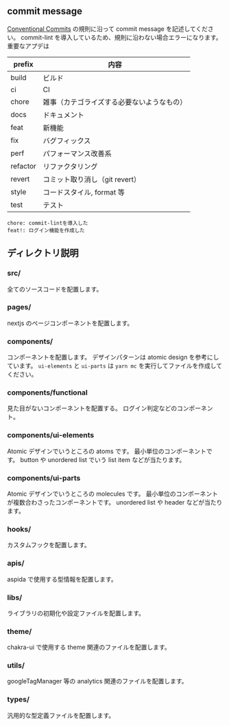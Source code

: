 ## commit message

[Conventional Commits](https://www.conventionalcommits.org/ja/v1.0.0/) の規則に沿って commit message を記述してください。
commit-lint を導入しているため、規則に沿わない場合エラーになります。
重要なアプデは

| prefix   | 内容                                       |
| -------- | ------------------------------------------ |
| build    | ビルド                                     |
| ci       | CI                                         |
| chore    | 雑事（カテゴライズする必要ないようなもの） |
| docs     | ドキュメント                               |
| feat     | 新機能                                     |
| fix      | バグフィックス                             |
| perf     | パフォーマンス改善系                       |
| refactor | リファクタリング                           |
| revert   | コミット取り消し（git revert）             |
| style    | コードスタイル, format 等                  |
| test     | テスト                                     |

```
chore: commit-lintを導入した
feat!: ログイン機能を作成した
```

## ディレクトリ説明

### src/

全てのソースコードを配置します。

### pages/

nextjs のページコンポーネントを配置します。

### components/

コンポーネントを配置します。
デザインパターンは atomic design を参考にしています。
`ui-elements` と `ui-parts` は `yarn mc` を実行してファイルを作成してください。

### components/functional

見た目がないコンポーネントを配置する。
ログイン判定などのコンポーネント。

### components/ui-elements

Atomic デザインでいうところの atoms です。
最小単位のコンポーネントです。
button や unordered list でいう list item などが当たります。

### components/ui-parts

Atomic デザインでいうところの molecules です。
最小単位のコンポーネントが複数合わさったコンポーネントです。
unordered list や header などが当たります。

### hooks/

カスタムフックを配置します。

### apis/

aspida で使用する型情報を配置します。

### libs/

ライブラリの初期化や設定ファイルを配置します。

### theme/

chakra-ui で使用する theme 関連のファイルを配置します。

### utils/

googleTagManager 等の analytics 関連のファイルを配置します。

### types/

汎用的な型定義ファイルを配置します。
